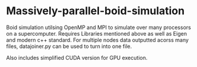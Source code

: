 # Massively-parallel-boid-simulation

 Boid simulation utilsing OpenMP and MPI to simulate over many processors on a supercomputer.
 Requires Libraries mentioned above as well as Eigen and modern c++ standard.
 For multiple nodes data outputted acorss many files, datajoiner.py can be used to turn into one file.
 
 Also includes simplified CUDA version for GPU execution.
